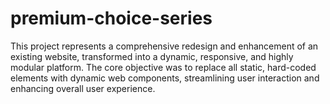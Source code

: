 # premium-choice-series
This project represents a comprehensive redesign and enhancement of an existing website, transformed into a dynamic, responsive, and highly modular platform. The core objective was to replace all static, hard-coded elements with dynamic web components, streamlining user interaction and enhancing overall user experience.
